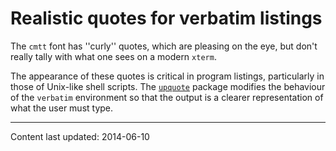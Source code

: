 # Realistic quotes for verbatim listings

The `cmtt` font has ''curly'' quotes,
which are pleasing on the eye, but don't really tally with what one
sees on a modern 
`xterm`.

The appearance of these quotes is critical in program listings,
particularly in those of Unix-like shell scripts.  The
[`upquote`](http://ctan.org/pkg/upquote) package modifies the behaviour of the
`verbatim` environment so that the output is a clearer
representation of what the user must type.


----

Content last updated: 2014-06-10
